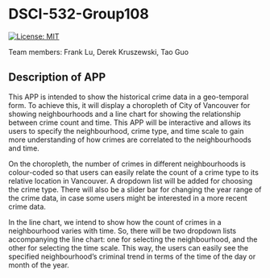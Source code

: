 # DSCI-532-Group108

[![License: MIT](https://img.shields.io/badge/License-MIT-yellow.svg)](https://opensource.org/licenses/MIT)

Team members: Frank Lu, Derek Kruszewski, Tao Guo  

## Description of APP  
This APP is intended to show the historical crime data in a geo-temporal form.  To achieve this, it will display a choropleth of City of Vancouver for showing neighbourhoods and a line chart for showing the relationship between crime count and time.   This APP will be interactive and allows its users to specify the neighbourhood, crime type, and time scale to gain more understanding of how crimes are correlated to the neighbourhoods and time.
  
On the choropleth, the number of crimes in different neighbourhoods is colour-coded so that users can easily relate the count of a crime type to its relative location in Vancouver.  A dropdown list will be added for choosing the crime type.  There will also be a slider bar for changing the year range of the crime data, in case some users might be interested in a more recent crime data.  
  
In the line chart, we intend to show how the count of crimes in a neighbourhood varies with time.  So, there will be two dropdown lists accompanying the line chart: one for selecting the neighbourhood, and the other for selecting the time scale.  This way, the users can easily see the specified neighbourhood’s criminal trend in terms of the time of the day or month of the year.